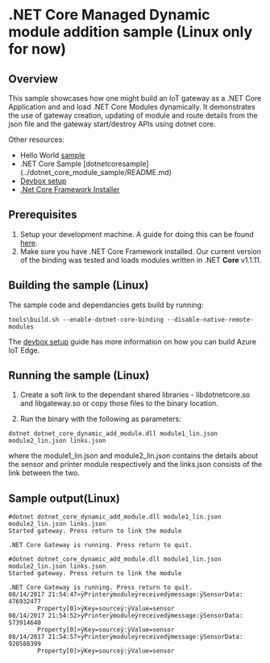 .NET Core Managed Dynamic module addition sample (Linux only for now) 
=====================================================================

Overview
--------

This sample showcases how one might build an IoT gateway as a .NET Core Application and and 
load .NET Core Modules dynamically. It demonstrates the use of gateway creation, updating of 
module and route details from the json file and the gateway start/destroy APIs using dotnet 
core.

Other resources:
- Hello World [sample](../hello_world/README.md)
- .NET Core Sample [dotnetcoresample] (../dotnet_core_module_sample/README.md)
- [Devbox setup](../../doc/devbox_setup.md)
- [.Net Core Framework Installer](https://www.microsoft.com/net/download/core)

Prerequisites
--------------
1. Setup your development machine. A guide for doing this can be found [here](../../doc/devbox_setup.md).
2. Make sure you have .NET Core Framework installed. Our current version of the binding was tested and loads modules written in .NET **Core** v1.1.11.

Building the sample (Linux)
---------------------------
The sample code and dependancies gets build by running:
```
tools\build.sh --enable-dotnet-core-binding --disable-native-remote-modules
```


The [devbox setup](../../doc/devbox_setup.md) guide has more information on how you can build Azure IoT Edge.


Running the sample (Linux)
--------------------------

1. Create a soft link to the dependant shared libraries - libdotnetcore.so and libgateway.so 
   or copy those files to the binary location.

2. Run the binary with the following as parameters:
```   
dotnet dotnet_core_dynamic_add_module.dll module1_lin.json module2_lin.json links.json
```
   where the module1_lin.json and module2_lin.json contains the details about the sensor and printer module
   respectively and the links.json consists of the link between the two. 

 
Sample output(Linux)
--------------------
```
#dotnet dotnet_core_dynamic_add_module.dll module1_lin.json module2_lin.json links.json
Started gateway. Press return to link the module

.NET Core Gateway is running. Press return to quit.

#dotnet dotnet_core_dynamic_add_module.dll module1_lin.json module2_lin.json links.json
Started gateway. Press return to link the module

.NET Core Gateway is running. Press return to quit.
08/14/2017 21:54:47>ÿPrinterÿmoduleÿreceivedÿmessage:ÿSensorData: 476932477
        Property[0]>ÿKey=sourceÿ:ÿValue=sensor
08/14/2017 21:54:52>ÿPrinterÿmoduleÿreceivedÿmessage:ÿSensorData: 573914640
        Property[0]>ÿKey=sourceÿ:ÿValue=sensor
08/14/2017 21:54:57>ÿPrinterÿmoduleÿreceivedÿmessage:ÿSensorData: 928588399
        Property[0]>ÿKey=sourceÿ:ÿValue=sensor
```
  	 

